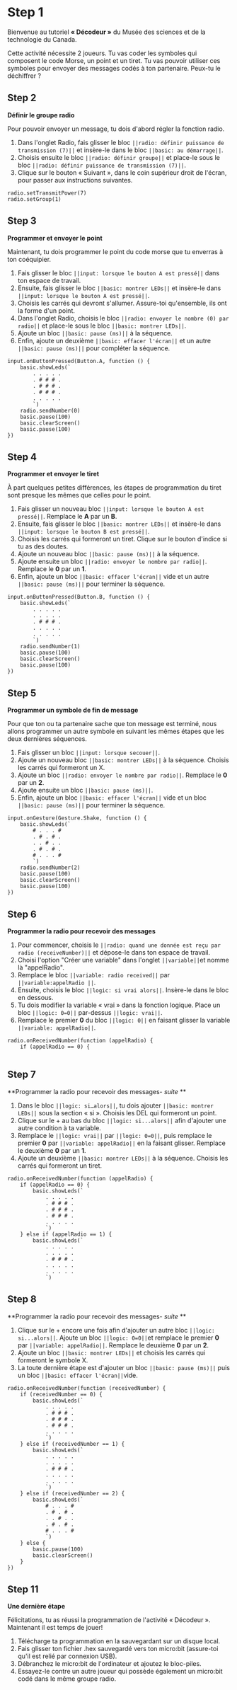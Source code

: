 # Step 1
Bienvenue au tutoriel **« Décodeur »** du Musée des sciences et de la technologie du Canada.

Cette activité nécessite 2 joueurs. Tu vas coder les symboles qui composent le code Morse, un point et un tiret. Tu vas pouvoir utiliser ces symboles pour envoyer des messages codés à ton partenaire. Peux-tu le déchiffrer ?

## Step 2
**Définir le groupe radio**

Pour pouvoir envoyer un message, tu dois d'abord régler la fonction radio.
1. Dans l'onglet Radio, fais glisser le bloc ``||radio: définir puissance de transmission (7)||`` et insère-le dans le bloc ``||basic: au démarrage||``. 
2. Choisis ensuite le bloc ``||radio: définir groupe||`` et place-le sous le bloc ``||radio: définir puissance de transmission (7)||``.
3. Clique sur le bouton « Suivant », dans le coin supérieur droit de l'écran, pour passer aux instructions suivantes.

```blocks
radio.setTransmitPower(7)
radio.setGroup(1)
```

## Step 3
**Programmer et envoyer le point**

Maintenant, tu dois programmer le point du code morse que tu enverras à ton coéquipier.
1. Fais glisser le bloc ``||input: lorsque le bouton A est pressé||`` dans ton espace de travail. 
2. Ensuite, fais glisser le bloc ``||basic: montrer LEDs||`` et insère-le dans ``||input: lorsque le bouton A est pressé||``. 
3. Choisis les carrés qui devront s'allumer. Assure-toi qu'ensemble, ils ont la forme d'un point. 
4. Dans l'onglet Radio, choisis le bloc ``||radio: envoyer le nombre (0) par radio||`` et place-le sous le bloc ``||basic: montrer LEDs||``.
5. Ajoute un bloc ``||basic: pause (ms)||`` à la séquence. 
6. Enfin, ajoute un deuxième ``||basic: effacer l'écran||`` et un autre ``||basic: pause (ms)||`` pour compléter la séquence. 

```blocks
input.onButtonPressed(Button.A, function () {
    basic.showLeds(`
        . . . . .
        . # # # .
        . # # # .
        . # # # .
        . . . . .
        `)
    radio.sendNumber(0)
    basic.pause(100)
    basic.clearScreen()
    basic.pause(100)
})
```

## Step 4
**Programmer et envoyer le tiret**
 
À part quelques petites différences, les étapes de programmation du tiret sont presque les mêmes que celles pour le point. 
 
1. Fais glisser un nouveau bloc ``||input: lorsque le bouton A est pressé||``. Remplace le **A** par un **B**. 
2. Ensuite, fais glisser le bloc ``||basic: montrer LEDs||`` et insère-le dans ``||input: lorsque le bouton B est pressé||``. 
3. Choisis les carrés qui formeront un tiret. Clique sur le bouton d'indice si tu as des doutes. 
4. Ajoute un nouveau bloc ``||basic: pause (ms)||`` à la séquence. 
5. Ajoute ensuite un bloc ``||radio: envoyer le nombre par radio||``. Remplace le **0** par un **1**.
6. Enfin, ajoute un bloc ``||basic: effacer l'écran||`` vide et un autre ``||basic: pause (ms)||`` pour terminer la séquence. 

```blocks
input.onButtonPressed(Button.B, function () {
    basic.showLeds(`
        . . . . .
        . . . . .
        . # # # .
        . . . . .
        . . . . .
        `)
    radio.sendNumber(1)
    basic.pause(100)
    basic.clearScreen()
    basic.pause(100)
})
```

## Step 5
**Programmer un symbole de fin de message**

Pour que ton ou ta partenaire sache que ton message est terminé, nous allons programmer un autre symbole en suivant les mêmes étapes que les deux dernières séquences.
1. Fais glisser un bloc ``||input: lorsque secouer||``. 
2. Ajoute un nouveau bloc ``||basic: montrer LEDs||`` à la séquence. Choisis les carrés qui formeront un X. 
3. Ajoute un bloc ``||radio: envoyer le nombre par radio||``. Remplace le **0** par un **2**. 
4. Ajoute ensuite un bloc ``||basic: pause (ms)||``. 
5. Enfin, ajoute un bloc ``||basic: effacer l'écran||`` vide et un bloc ``||basic: pause (ms)||`` pour terminer la séquence.

```blocks
input.onGesture(Gesture.Shake, function () {
    basic.showLeds(`
        # . . . #
        . # . # .
        . . # . .
        . # . # .
        # . . . #
        `)
    radio.sendNumber(2)
    basic.pause(100)
    basic.clearScreen()
    basic.pause(100)
})
```
## Step 6
**Programmer la radio pour recevoir des messages**

1. Pour commencer, choisis le ``||radio: quand une donnée est reçu par radio (receiveNumber)||`` et dépose-le dans ton espace de travail. 
2. Choisi l'option "Créer une variable" dans l'onglet ``||variable||``et nomme là "appelRadio". 
3. Remplace le bloc ``||variable: radio received||`` par ``||variable:appelRadio ||``. 
3. Ensuite, choisis le bloc ``||logic: si vrai alors||``. Insère-le dans le bloc en dessous.  
4. Tu dois modifier la variable « vrai » dans la fonction logique. Place un bloc ``||logic: 0=0||`` par-dessus ``||logic: vrai||``.
5. Remplace le premier **0** du bloc ``||logic: 0||`` en faisant glisser la variable ``||variable: appelRadio||``.

```blocks
radio.onReceivedNumber(function (appelRadio) {
    if (appelRadio == 0) {
        
```

## Step 7
**Programmer la radio pour recevoir des messages- *suite* **
1. Dans le bloc ``||logic: si…alors||``, tu dois ajouter ``||basic: montrer LEDs||`` sous la section « si ». Choisis les DEL qui formeront un point. 
2. Clique sur le + au bas du bloc ``||logic: si...alors||`` afin d'ajouter une autre condition à ta variable.
3. Remplace le ``||logic: vrai||`` par ``||logic: 0=0||``, puis remplace le premier **0** par ``||variable: appelRadio||`` en la faisant glisser. Remplace le deuxième **0** par un **1**. 
4. Ajoute un deuxième ``||basic: montrer LEDs||`` à la séquence. Choisis les carrés qui formeront un tiret. 


```blocks
radio.onReceivedNumber(function (appelRadio) {
    if (appelRadio == 0) {
        basic.showLeds(`
            . . . . .
            . # # # .
            . # # # .
            . # # # .
            . . . . .
            `)
    } else if (appelRadio == 1) {
        basic.showLeds(`
            . . . . .
            . . . . .
            . # # # .
            . . . . .
            . . . . .
            `)
```

## Step 8

**Programmer la radio pour recevoir des messages- *suite* **
1. Clique sur le + encore une fois afin d'ajouter un autre bloc ``||logic: si...alors||``. Ajoute un bloc ``||logic: 0=0||``et remplace le premier **0** par ``||variable: appelRadio||``. Remplace le deuxième **0** par un **2**.
2. Ajoute un bloc ``||basic: montrer LEDs||`` et choisis les carrés qui formeront le symbole X.
3. La toute dernière étape est d'ajouter un bloc ``||basic: pause (ms)||`` puis un bloc ``||basic: effacer l'écran||``vide. 

```blocks
radio.onReceivedNumber(function (receivedNumber) {
    if (receivedNumber == 0) {
        basic.showLeds(`
            . . . . .
            . # # # .
            . # # # .
            . # # # .
            . . . . .
            `)
    } else if (receivedNumber == 1) {
        basic.showLeds(`
            . . . . .
            . . . . .
            . # # # .
            . . . . .
            . . . . .
            `)
    } else if (receivedNumber == 2) {
        basic.showLeds(`
            # . . . #
            . # . # .
            . . # . .
            . # . # .
            # . . . #
            `)
    } else {
        basic.pause(100)
        basic.clearScreen()
    }
})
```


## Step 11 
**Une dernière étape**

Félicitations, tu as réussi la programmation de l'activité « Décodeur ». Maintenant il est temps de jouer! 
1. Télécharge ta programmation en la sauvegardant sur un disque local.
2. Fais glisser ton fichier .hex sauvegardé vers ton micro:bit (assure-toi qu'il est relié par connexion USB).
3. Débranchez le micro:bit de l'ordinateur et ajoutez le bloc-piles.
4. Essayez-le contre un autre joueur qui possède également un micro:bit codé dans le même groupe radio.
